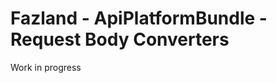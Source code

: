Fazland - ApiPlatformBundle - Request Body Converters
=====================================================

Work in progress
